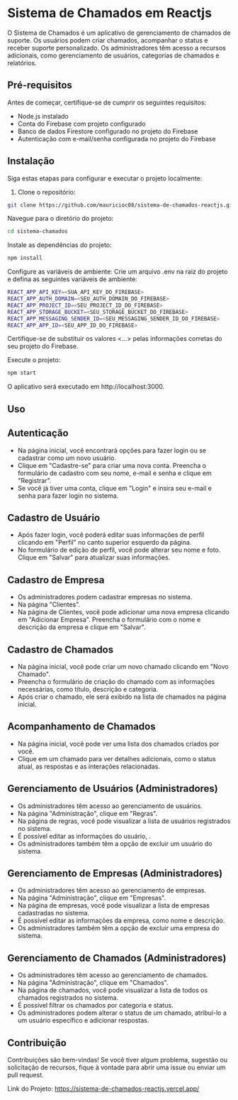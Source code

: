 # Sistema de Chamados em Reactjs

O Sistema de Chamados é um aplicativo de gerenciamento de chamados de suporte. Os usuários podem criar chamados, acompanhar o status e receber suporte personalizado. Os administradores têm acesso a recursos adicionais, como gerenciamento de usuários, categorias de chamados e relatórios.

## Pré-requisitos

Antes de começar, certifique-se de cumprir os seguintes requisitos:

- Node.js instalado
- Conta do Firebase com projeto configurado
- Banco de dados Firestore configurado no projeto do Firebase
- Autenticação com e-mail/senha configurada no projeto do Firebase

## Instalação

Siga estas etapas para configurar e executar o projeto localmente:

1. Clone o repositório:

```bash
git clone https://github.com/mauricioc08/sistema-de-chamados-reactjs.git
```
Navegue para o diretório do projeto:

```bash
cd sistema-chamados
```
Instale as dependências do projeto:

```bash
npm install
```
Configure as variáveis de ambiente:
Crie um arquivo .env na raiz do projeto e defina as seguintes variáveis de ambiente:

```bash
REACT_APP_API_KEY=<SUA_API_KEY_DO_FIREBASE>
REACT_APP_AUTH_DOMAIN=<SEU_AUTH_DOMAIN_DO_FIREBASE>
REACT_APP_PROJECT_ID=<SEU_PROJECT_ID_DO_FIREBASE>
REACT_APP_STORAGE_BUCKET=<SEU_STORAGE_BUCKET_DO_FIREBASE>
REACT_APP_MESSAGING_SENDER_ID=<SEU_MESSAGING_SENDER_ID_DO_FIREBASE>
REACT_APP_APP_ID=<SEU_APP_ID_DO_FIREBASE>
```
Certifique-se de substituir os valores <...> pelas informações corretas do seu projeto do Firebase.

Execute o projeto:

```bash
npm start
```
O aplicativo será executado em http://localhost:3000.

## Uso

## Autenticação

- Na página inicial, você encontrará opções para fazer login ou se cadastrar como um novo usuário.
- Clique em "Cadastre-se" para criar uma nova conta. Preencha o formulário de cadastro com seu nome, e-mail e senha e clique em "Registrar".
- Se você já tiver uma conta, clique em "Login" e insira seu e-mail e senha para fazer login no sistema.
## Cadastro de Usuário
- Após fazer login, você poderá editar suas informações de perfil clicando em "Perfil" no canto superior esquerdo da página.
- No formulário de edição de perfil, você pode alterar seu nome e foto. Clique em "Salvar" para atualizar suas informações.
## Cadastro de Empresa
- Os administradores podem cadastrar empresas no sistema.
- Na página "Clientes".
- Na página de Clientes, você pode adicionar uma nova empresa clicando em "Adicionar Empresa". Preencha o formulário com o nome e descrição da empresa e clique em "Salvar".
## Cadastro de Chamados
- Na página inicial, você pode criar um novo chamado clicando em "Novo Chamado".
- Preencha o formulário de criação do chamado com as informações necessárias, como título, descrição e categoria.
- Após criar o chamado, ele será exibido na lista de chamados na página inicial.
## Acompanhamento de Chamados
- Na página inicial, você pode ver uma lista dos chamados criados por você.
- Clique em um chamado para ver detalhes adicionais, como o status atual, as respostas e as interações relacionadas.
## Gerenciamento de Usuários (Administradores)
- Os administradores têm acesso ao gerenciamento de usuários.
- Na página "Administração", clique em "Regras".
- Na página de regras, você pode visualizar a lista de usuários registrados no sistema.
- É possível editar as informações do usuário, .
- Os administradores também têm a opção de excluir um usuário do sistema.
## Gerenciamento de Empresas (Administradores)
- Os administradores têm acesso ao gerenciamento de empresas.
- Na página "Administração", clique em "Empresas".
- Na página de empresas, você pode visualizar a lista de empresas cadastradas no sistema.
- É possível editar as informações da empresa, como nome e descrição.
- Os administradores também têm a opção de excluir uma empresa do sistema.
## Gerenciamento de Chamados (Administradores)
- Os administradores têm acesso ao gerenciamento de chamados.
- Na página "Administração", clique em "Chamados".
- Na página de chamados, você pode visualizar a lista de todos os chamados registrados no sistema.
- É possível filtrar os chamados por categoria e status.
- Os administradores podem alterar o status de um chamado, atribuí-lo a um usuário específico e adicionar respostas.
## Contribuição
Contribuições são bem-vindas! Se você tiver algum problema, sugestão ou solicitação de recursos, fique à vontade para abrir uma issue ou enviar um pull request.

Link do Projeto: https://sistema-de-chamados-reactjs.vercel.app/
